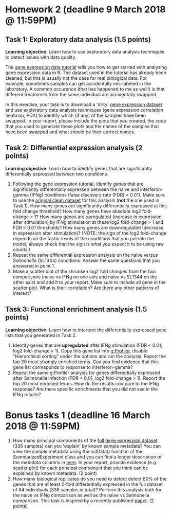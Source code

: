 # Homework 2 (deadline 9 March 2018 @ 11:59PM)

## Task 1: Exploratory data analysis (1.5  points)
**Learning objective**: Learn how to use exploratory data analysis techniques to detect issues with data quality.

The [gene expression data tutorial](https://github.com/kauralasoo/MTAT.03.239_Bioinformatics/blob/master/gene_expression/Exploring_gene_expression.md) tells you how to get started with analysing gene expression data in R. The dataset used in the tutorial has already been cleaned, but this is usually not the case for real biological data. For example, sometimes samples can get accidentally mis-labeled in the laboratory. A common occurence (that has happened to me as well!) is that different treatments from the same individual are accidentally swapped. 

In this exercise, your task is to download a 'dirty' [gene expression dataset](https://courses.cs.ut.ee/2018/bioinfo/spring/uploads/Main/RNA_SummarizedExperiment_swapped.rds.gz) and use exploratory data analysis techniques (gene expression correlation heatmap, PCA) to identify which (if any) of the samples have been swapped. In your report, please include the plots that you created, the code that you used to generate these plots and the names of the samples that have been swapped and what should be their correct names.

## Task 2: Differential expression analysis (2 points)
**Learning objective**: Learn how to identify genes that are significantly differentially expressed between two conditions.

 1. Following the gene expression tutorial, identify genes that are significantly differentially expressed between the naive and interferon-gamma (IFNg) conditions (false discovery rate (FDR) < 0.01). Make sure to use the [original clean dataset](https://courses.cs.ut.ee/2019/bioinfo/spring/uploads/Main/RNA_SummarizedExperiment.rds.zip) for this analysis (**not** the one used in Task 1). How many genes are significantly differentially expressed at this fold change threshold? How many genes have absolute log2 fold-change > 1? How many genes are upregulated (increase in expression after stimulation) by IFNg stimulation at these log2 fold-change > 1 and FDR < 0.01 thresholds? How many genes are downregulated (decrease in expression after stimulation)? (NOTE: the sign of the log2 fold-change depends on the factor levels of the conditions that you put into the model, always check that the sign is what you expect it to be using raw counts!)
 2.  Repeat the same differential expression analysis on the naive *versus* *Salmonella* (SL1344) conditions. Answer the same questions that you answered in point 1. 
 3. Make a scatter plot of the shrunken log2 fold changes from the two comparisons (naive vs IFNg on one axis and naive vs SL1344 on the other axis) and add it to your report. Make sure to include all gene in the scatter plot. What is their correlation? Are there any other patterns of interest?

## Task 3: Functional enrichment analysis (1.5 points)
**Learning objective:** Learn how to interpret the differentially expressed gene lists that you generated in Task 2.

 1. Identify genes that are **upregulated** after IFNg stimulation (FDR < 0.01, log2 fold-change > 1). Copy this gene list into [g:Profiler](https://biit.cs.ut.ee/gprofiler/), disable "Hierarchical sorting" under the options and run the analysis. Report the top 20 most strongly enriched terms. Can you find evidence that this gene list corresponds to response to interferon-gamma? 
 2. Repeat the same g:Profiler analysis for genes differentially expressed after Salmonella infection (FDR < 0.01, log2 fold-change > 1). Report the top 20 most enriched terms. How do the results compare to the IFNg response? Are there specific enrichments that you did not see in the IFNg results?

# Bonus tasks 1 (deadline 16 March 2018 @ 11:59PM) 

 1. How many principal components of the [full gene expression dataset](https://courses.cs.ut.ee/2018/bioinfo/spring/uploads/Main/RNA_SummarizedExperiment.rds.zip) (336 samples) can you 'explain' by known sample metadata? You can view the sample metadata using the colData() function of the SummarizedExperiment class and you can find a longer description of the metadata columns in [here](https://zenodo.org/record/1188300/files/RNA_metadata_columns.txt). In your report, provide evidence (e.g. scatter plot) for each principal component that you think can be explained by known metadata. (2 point)
 3. How many biological replicates do you need to detect detect 80% of the genes that are at least 2-fold differentially expressed in the full dataset of 84 individuals (336 samples in total)? Perform this analysis both for the naive vs IFNg comparison as well as the naive vs Salmonella comparison. This task is inspired by a recently published [paper](http://rnajournal.cshlp.org/content/22/6/839). (2 points)

<!--stackedit_data:
eyJoaXN0b3J5IjpbLTE2MTUyMzkxMTAsLTc2NDI3MDY2NCw0Nj
A4NDI0NjksLTE4MjA2MjA2NDldfQ==
-->